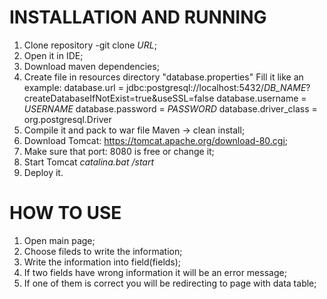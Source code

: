 # INSTALLATION AND RUNNING

1. Clone repository
-git clone *URL*;
2. Open it in IDE;
3. Download maven dependencies;
4. Create file in resources directory "database.properties"
Fill it like an example:
database.url = jdbc:postgresql://localhost:5432/*DB_NAME*?createDatabaseIfNotExist=true&useSSL=false
database.username = *USERNAME*
database.password = *PASSWORD*
database.driver_class = org.postgresql.Driver
5. Compile it and pack to war file
Maven -> clean install;
6. Download Tomcat: https://tomcat.apache.org/download-80.cgi;
7. Make sure that port: 8080 is free or change it;
8. Start Tomcat *catalina.bat /start*
9. Deploy it.

# HOW TO USE
1. Open main page;
2. Choose fileds to write the information;
3. Write the information into field(fields);
4. If two fields have wrong information it will be an error message;
5. If one of them is correct you will be redirecting to page with data table;
